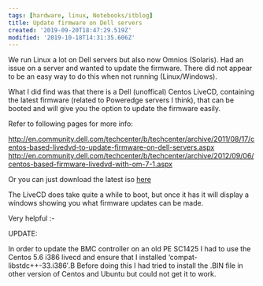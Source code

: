 ```yaml
---
tags: [hardware, linux, Notebooks/itblog]
title: Update firmware on Dell servers
created: '2019-09-20T18:47:29.519Z'
modified: '2019-10-18T14:31:35.606Z'
---
```


We run Linux a lot on Dell servers but also now Omnios (Solaris). Had an issue on a server and wanted to update the firmware. There did not appear to be an easy way to do this when not running (Linux/Windows).

What I did find was that there is a Dell (unoffical) Centos LiveCD, containing the latest firmware (related to Poweredge servers I think), that can be booted and will give you the option to update the firmware easily.

Refer to following pages for more info:

http://en.community.dell.com/techcenter/b/techcenter/archive/2011/08/17/centos-based-livedvd-to-update-firmware-on-dell-servers.aspx  
http://en.community.dell.com/techcenter/b/techcenter/archive/2012/09/06/centos-based-firmware-livedvd-with-om-7-1.aspx

Or you can just download the latest iso [here][1]

The LiveCD does take quite a while to boot, but once it has it will display a windows showing you what firmware updates can be made.

Very helpful <img src="http://itn.uk.to/wp-includes/images/smilies/simple-smile.png" alt=":-)" class="wp-smiley" style="height: 1em; max-height: 1em;" />

UPDATE:

In order to update the BMC controller on an old PE SC1425 I had to use the Centos 5.6 i386 livecd and ensure that I installed &#8216;compat-libstdc++-33.i386&#8242;.B Before doing this I had tried to install the .BIN file in other version of Centos and Ubuntu but could not get it to work.

 [1]: http://linux.dell.com/files/openmanage-contributions/om73-firmware-live/Centos64-OM73-Firmware-LiveDVD.x86_64-1.1.0-Build8.1.iso "http://linux.dell.com/files/openmanage-contributions/om73-firmware-live/Centos64-OM73-Firmware-LiveDVD.x86_64-1.1.0-Build8.1.iso"
